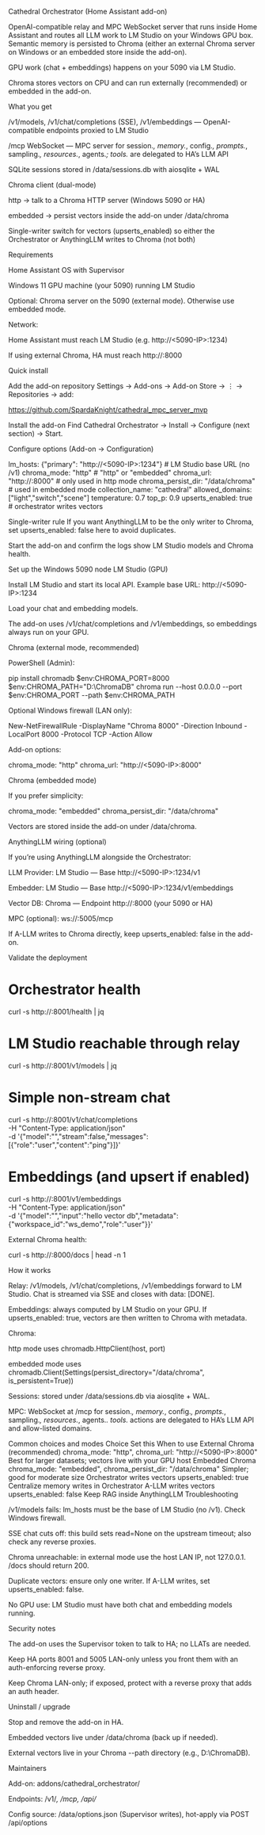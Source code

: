 Cathedral Orchestrator (Home Assistant add-on)

OpenAI-compatible relay and MPC WebSocket server that runs inside Home Assistant and routes all LLM work to LM Studio on your Windows GPU box. Semantic memory is persisted to Chroma (either an external Chroma server on Windows or an embedded store inside the add-on).

GPU work (chat + embeddings) happens on your 5090 via LM Studio.

Chroma stores vectors on CPU and can run externally (recommended) or embedded in the add-on.

What you get

/v1/models, /v1/chat/completions (SSE), /v1/embeddings — OpenAI-compatible endpoints proxied to LM Studio

/mcp WebSocket — MPC server for session.*, memory.*, config.*, prompts.*, sampling.*, resources.*, agents.*; tools.* are delegated to HA’s LLM API

SQLite sessions stored in /data/sessions.db with aiosqlite + WAL

Chroma client (dual-mode)

http → talk to a Chroma HTTP server (Windows 5090 or HA)

embedded → persist vectors inside the add-on under /data/chroma

Single-writer switch for vectors (upserts_enabled) so either the Orchestrator or AnythingLLM writes to Chroma (not both)

Requirements

Home Assistant OS with Supervisor

Windows 11 GPU machine (your 5090) running LM Studio

Optional: Chroma server on the 5090 (external mode). Otherwise use embedded mode.

Network:

Home Assistant must reach LM Studio (e.g. http://<5090-IP>:1234)

If using external Chroma, HA must reach http://<CHROMA-HOST>:8000

Quick install

Add the add-on repository
Settings → Add-ons → Add-on Store → ⋮ → Repositories → add:

https://github.com/SpardaKnight/cathedral_mpc_server_mvp


Install the add-on
Find Cathedral Orchestrator → Install → Configure (next section) → Start.

Configure options (Add-on → Configuration)

lm_hosts: {"primary": "http://<5090-IP>:1234"}  # LM Studio base URL (no /v1)
chroma_mode: "http"                              # "http" or "embedded"
chroma_url: "http://<host>:8000"                 # only used in http mode
chroma_persist_dir: "/data/chroma"               # used in embedded mode
collection_name: "cathedral"
allowed_domains: ["light","switch","scene"]
temperature: 0.7
top_p: 0.9
upserts_enabled: true                            # orchestrator writes vectors


Single-writer rule
If you want AnythingLLM to be the only writer to Chroma, set upserts_enabled: false here to avoid duplicates.

Start the add-on and confirm the logs show LM Studio models and Chroma health.

Set up the Windows 5090 node
LM Studio (GPU)

Install LM Studio and start its local API. Example base URL: http://<5090-IP>:1234

Load your chat and embedding models.

The add-on uses /v1/chat/completions and /v1/embeddings, so embeddings always run on your GPU.

Chroma (external mode, recommended)

PowerShell (Admin):

pip install chromadb
$env:CHROMA_PORT=8000
$env:CHROMA_PATH="D:\ChromaDB"
chroma run --host 0.0.0.0 --port $env:CHROMA_PORT --path $env:CHROMA_PATH


Optional Windows firewall (LAN only):

New-NetFirewallRule -DisplayName "Chroma 8000" -Direction Inbound -LocalPort 8000 -Protocol TCP -Action Allow


Add-on options:

chroma_mode: "http"
chroma_url: "http://<5090-IP>:8000"

Chroma (embedded mode)

If you prefer simplicity:

chroma_mode: "embedded"
chroma_persist_dir: "/data/chroma"


Vectors are stored inside the add-on under /data/chroma.

AnythingLLM wiring (optional)

If you’re using AnythingLLM alongside the Orchestrator:

LLM Provider: LM Studio — Base http://<5090-IP>:1234/v1

Embedder: LM Studio — Base http://<5090-IP>:1234/v1/embeddings

Vector DB: Chroma — Endpoint http://<host>:8000 (your 5090 or HA)

MPC (optional): ws://<HA-IP>:5005/mcp

If A-LLM writes to Chroma directly, keep upserts_enabled: false in the add-on.

Validate the deployment
# Orchestrator health
curl -s http://<HA-IP>:8001/health | jq

# LM Studio reachable through relay
curl -s http://<HA-IP>:8001/v1/models | jq

# Simple non-stream chat
curl -s http://<HA-IP>:8001/v1/chat/completions \
  -H "Content-Type: application/json" \
  -d '{"model":"<chat-model-id>","stream":false,"messages":[{"role":"user","content":"ping"}]}'

# Embeddings (and upsert if enabled)
curl -s http://<HA-IP>:8001/v1/embeddings \
  -H "Content-Type: application/json" \
  -d '{"model":"<embed-model-id>","input":"hello vector db","metadata":{"workspace_id":"ws_demo","role":"user"}}'


External Chroma health:

curl -s http://<CHROMA-HOST>:8000/docs | head -n 1

How it works

Relay: /v1/models, /v1/chat/completions, /v1/embeddings forward to LM Studio.
Chat is streamed via SSE and closes with data: [DONE].

Embeddings: always computed by LM Studio on your GPU.
If upserts_enabled: true, vectors are then written to Chroma with metadata.

Chroma:

http mode uses chromadb.HttpClient(host, port)

embedded mode uses chromadb.Client(Settings(persist_directory="/data/chroma", is_persistent=True))

Sessions: stored under /data/sessions.db via aiosqlite + WAL.

MPC: WebSocket at /mcp for session.*, memory.*, config.*, prompts.*, sampling.*, resources.*, agents.*.
tools.* actions are delegated to HA’s LLM API and allow-listed domains.

Common choices and modes
Choice	Set this	When to use
External Chroma (recommended)	chroma_mode: "http", chroma_url: "http://<5090-IP>:8000"	Best for larger datasets; vectors live with your GPU host
Embedded Chroma	chroma_mode: "embedded", chroma_persist_dir: "/data/chroma"	Simpler; good for moderate size
Orchestrator writes vectors	upserts_enabled: true	Centralize memory writes in Orchestrator
A-LLM writes vectors	upserts_enabled: false	Keep RAG inside AnythingLLM
Troubleshooting

/v1/models fails: lm_hosts must be the base of LM Studio (no /v1). Check Windows firewall.

SSE chat cuts off: this build sets read=None on the upstream timeout; also check any reverse proxies.

Chroma unreachable: in external mode use the host LAN IP, not 127.0.0.1. /docs should return 200.

Duplicate vectors: ensure only one writer. If A-LLM writes, set upserts_enabled: false.

No GPU use: LM Studio must have both chat and embedding models running.

Security notes

The add-on uses the Supervisor token to talk to HA; no LLATs are needed.

Keep HA ports 8001 and 5005 LAN-only unless you front them with an auth-enforcing reverse proxy.

Keep Chroma LAN-only; if exposed, protect with a reverse proxy that adds an auth header.

Uninstall / upgrade

Stop and remove the add-on in HA.

Embedded vectors live under /data/chroma (back up if needed).

External vectors live in your Chroma --path directory (e.g., D:\ChromaDB).

Maintainers

Add-on: addons/cathedral_orchestrator/

Endpoints: /v1/*, /mcp, /api/*

Config source: /data/options.json (Supervisor writes), hot-apply via POST /api/options
